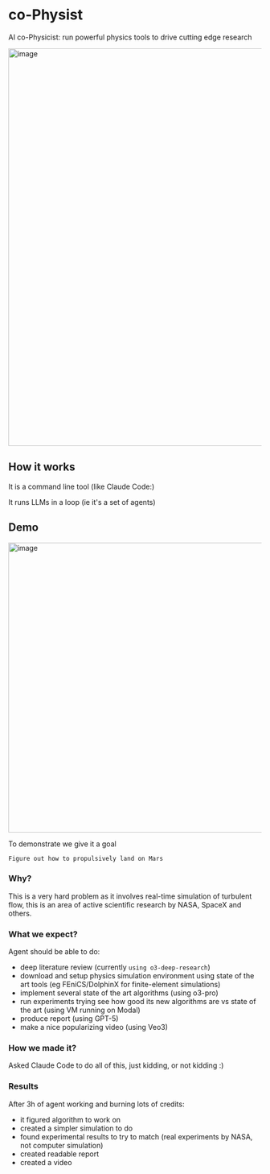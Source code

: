# co-Physist

AI co-Physicist: run powerful physics tools to drive cutting edge research

<img width="1397" height="790" alt="image" src="https://github.com/user-attachments/assets/ff8d5a28-d214-44b0-8fb3-f99f82de364a" />

## How it works

It is a command line tool (like Claude Code:)

It runs LLMs in a loop (ie it's a set of agents)

## Demo

<img width="1024" height="576" alt="image" src="https://github.com/user-attachments/assets/01b2bce7-2512-467a-8871-f0fee82d2cf5" />

To demonstrate we give it a goal

```
Figure out how to propulsively land on Mars
```

### Why?

This is a very hard problem as it involves real-time simulation of turbulent flow, this is an area of active scientific research by NASA, SpaceX and others.

### What we expect?

Agent should be able to do:
- deep literature review (currently `using o3-deep-research`)
- download and setup physics simulation environment using state of the art tools (eg FEniCS/DolphinX for finite-element simulations)
- implement several state of the art algorithms (using o3-pro)
- run experiments trying see how good its new algorithms are vs state of the art (using VM running on Modal)
- produce report (using GPT-5)
- make a nice popularizing video (using Veo3)

### How we made it?

Asked Claude Code to do all of this, just kidding, or not kidding :)

### Results

After 3h of agent working and burning lots of credits:
- it figured algorithm to work on
- created a simpler simulation to do
- found experimental results to try to match (real experiments by NASA, not computer simulation)
- created readable report
- created a video
